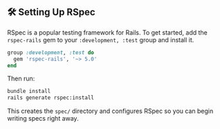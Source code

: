 ## 🛠️ Setting Up RSpec

RSpec is a popular testing framework for Rails. To get started, add the `rspec-rails` gem to your `:development, :test` group and install it.

```ruby
group :development, :test do
  gem 'rspec-rails', '~> 5.0'
end
```

Then run:

```bash
bundle install
rails generate rspec:install
```

This creates the `spec/` directory and configures RSpec so you can begin writing specs right away.